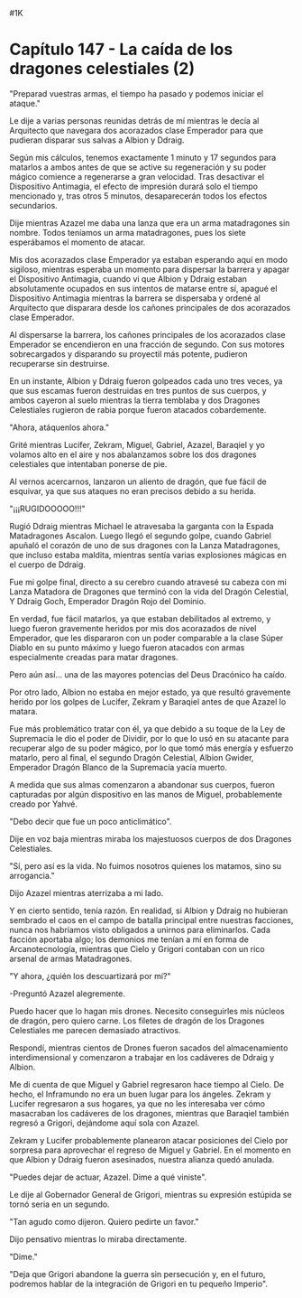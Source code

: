 
#1K 

# Capítulo 147 - La caída de los dragones celestiales (2)


"Preparad vuestras armas, el tiempo ha pasado y podemos iniciar el ataque."

Le dije a varias personas reunidas detrás de mí mientras le decía al Arquitecto que navegara dos acorazados clase Emperador para que pudieran disparar sus salvas a Albion y Ddraig.

Según mis cálculos, tenemos exactamente 1 minuto y 17 segundos para matarlos a ambos antes de que se active su regeneración y su poder mágico comience a regenerarse a gran velocidad. Tras desactivar el Dispositivo Antimagia, el efecto de impresión durará solo el tiempo mencionado y, tras otros 5 minutos, desaparecerán todos los efectos secundarios.

Dije mientras Azazel me daba una lanza que era un arma matadragones sin nombre. Todos teníamos un arma matadragones, pues los siete esperábamos el momento de atacar.

Mis dos acorazados clase Emperador ya estaban esperando aquí en modo sigiloso, mientras esperaba un momento para dispersar la barrera y apagar el Dispositivo Antimagia, cuando vi que Albion y Ddraig estaban absolutamente ocupados en sus intentos de matarse entre sí, apagué el Dispositivo Antimagia mientras la barrera se dispersaba y ordené al Arquitecto que disparara desde los cañones principales de dos acorazados clase Emperador.

Al dispersarse la barrera, los cañones principales de los acorazados clase Emperador se encendieron en una fracción de segundo. Con sus motores sobrecargados y disparando su proyectil más potente, pudieron recuperarse sin destruirse.

En un instante, Albion y Ddraig fueron golpeados cada uno tres veces, ya que sus escamas fueron destruidas en tres puntos de sus cuerpos, y ambos cayeron al suelo mientras la tierra temblaba y dos Dragones Celestiales rugieron de rabia porque fueron atacados cobardemente.

"Ahora, atáquenlos ahora."

Grité mientras Lucifer, Zekram, Miguel, Gabriel, Azazel, Baraqiel y yo volamos alto en el aire y nos abalanzamos sobre los dos dragones celestiales que intentaban ponerse de pie.

Al vernos acercarnos, lanzaron un aliento de dragón, que fue fácil de esquivar, ya que sus ataques no eran precisos debido a su herida.

"¡¡¡RUGIDOOOOO!!!"

Rugió Ddraig mientras Michael le atravesaba la garganta con la Espada Matadragones Ascalon. Luego llegó el segundo golpe, cuando Gabriel apuñaló el corazón de uno de sus dragones con la Lanza Matadragones, que incluso estaba maldita, mientras sentía varias explosiones mágicas en el cuerpo de Ddraig.

Fue mi golpe final, directo a su cerebro cuando atravesé su cabeza con mi Lanza Matadora de Dragones que terminó con la vida del Dragón Celestial, Y Ddraig Goch, Emperador Dragón Rojo del Dominio.

En verdad, fue fácil matarlos, ya que estaban debilitados al extremo, y luego fueron gravemente heridos por mis dos acorazados de nivel Emperador, que les dispararon con un poder comparable a la clase Súper Diablo en su punto máximo y luego fueron atacados con armas especialmente creadas para matar dragones.

Pero aún así... una de las mayores potencias del Deus Dracónico ha caído.

Por otro lado, Albion no estaba en mejor estado, ya que resultó gravemente herido por los golpes de Lucifer, Zekram y Baraqiel antes de que Azazel lo matara.

Fue más problemático tratar con él, ya que debido a su toque de la Ley de Supremacía le dio el poder de Dividir, por lo que lo usó en su atacante para recuperar algo de su poder mágico, por lo que tomó más energía y esfuerzo matarlo, pero al final, el segundo Dragón Celestial, Albion Gwider, Emperador Dragón Blanco de la Supremacía yacía muerto.

A medida que sus almas comenzaron a abandonar sus cuerpos, fueron capturadas por algún dispositivo en las manos de Miguel, probablemente creado por Yahvé.

"Debo decir que fue un poco anticlimático".

Dije en voz baja mientras miraba los majestuosos cuerpos de dos Dragones Celestiales.

"Sí, pero así es la vida. No fuimos nosotros quienes los matamos, sino su arrogancia."

Dijo Azazel mientras aterrizaba a mi lado.

Y en cierto sentido, tenía razón. En realidad, si Albion y Ddraig no hubieran sembrado el caos en el campo de batalla principal entre nuestras facciones, nunca nos habríamos visto obligados a unirnos para eliminarlos. Cada facción aportaba algo; los demonios me tenían a mí en forma de Arcanotecnología, mientras que Cielo y Grigori contaban con un rico arsenal de armas Matadragones.

"Y ahora, ¿quién los descuartizará por mí?"

-Preguntó Azazel alegremente.

Puedo hacer que lo hagan mis drones. Necesito conseguirles mis núcleos de dragón, pero quiero carne. Los filetes de dragón de los Dragones Celestiales me parecen demasiado atractivos.

Respondí, mientras cientos de Drones fueron sacados del almacenamiento interdimensional y comenzaron a trabajar en los cadáveres de Ddraig y Albion.

Me di cuenta de que Miguel y Gabriel regresaron hace tiempo al Cielo. De hecho, el Inframundo no era un buen lugar para los ángeles. Zekram y Lucifer regresaron a sus hogares, ya que no les interesaba ver cómo masacraban los cadáveres de los dragones, mientras que Baraqiel también regresó a Grigori, dejándome aquí sola con Azazel.

Zekram y Lucifer probablemente planearon atacar posiciones del Cielo por sorpresa para aprovechar el regreso de Miguel y Gabriel. En el momento en que Albion y Ddraig fueron asesinados, nuestra alianza quedó anulada.

"Puedes dejar de actuar, Azazel. Dime a qué viniste".

Le dije al Gobernador General de Grigori, mientras su expresión estúpida se tornó seria en un segundo.

"Tan agudo como dijeron. Quiero pedirte un favor."

Dijo pensativo mientras lo miraba directamente.

"Dime."

"Deja que Grigori abandone la guerra sin persecución y, en el futuro, podremos hablar de la integración de Grigori en tu pequeño Imperio".